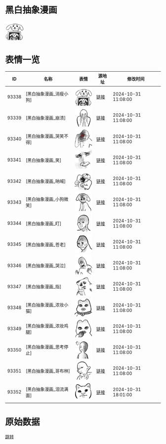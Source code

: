 # 黑白抽象漫画

<img src="./cover.png" height="60" alt="cover" />

# 表情一览

|ID|名称|表情|源地址|修改时间|
|----|----|----|----|----|
|93338|[黑白抽象漫画_消瘦小狗]|<img src="./pic/093338_%5B黑白抽象漫画_消瘦小狗%5D.png" height="60" alt="消瘦小狗"/>|[链接](https://i0.hdslb.com/bfs/garb/f62d4fcff2681578073bb03531dc7e8ca2e29ac2.png)|2024-10-31 11:08:00|
|93339|[黑白抽象漫画_崩溃]|<img src="./pic/093339_%5B黑白抽象漫画_崩溃%5D.png" height="60" alt="崩溃"/>|[链接](https://i0.hdslb.com/bfs/garb/fc2e5c5cdd236ee28c01b7615134882c9fd38f7b.png)|2024-10-31 11:08:00|
|93340|[黑白抽象漫画_哭笑不得]|<img src="./pic/093340_%5B黑白抽象漫画_哭笑不得%5D.png" height="60" alt="哭笑不得"/>|[链接](https://i0.hdslb.com/bfs/garb/9a01d564366a48e4cdba59b3970466f4a7bac001.png)|2024-10-31 11:08:00|
|93341|[黑白抽象漫画_笑]|<img src="./pic/093341_%5B黑白抽象漫画_笑%5D.png" height="60" alt="笑"/>|[链接](https://i0.hdslb.com/bfs/garb/01f2d04414035ea198355052ea153dff65aa6b65.png)|2024-10-31 11:08:00|
|93342|[黑白抽象漫画_呐喊]|<img src="./pic/093342_%5B黑白抽象漫画_呐喊%5D.png" height="60" alt="呐喊"/>|[链接](https://i0.hdslb.com/bfs/garb/78c4e934e2b6ffda3ffed8212517eb98362f4aad.png)|2024-10-31 11:08:00|
|93343|[黑白抽象漫画_小狗微笑]|<img src="./pic/093343_%5B黑白抽象漫画_小狗微笑%5D.png" height="60" alt="小狗微笑"/>|[链接](https://i0.hdslb.com/bfs/garb/be01b61cc66e6519c181a67fa2aac37101bd44e2.png)|2024-10-31 11:08:00|
|93344|[黑白抽象漫画_盯]|<img src="./pic/093344_%5B黑白抽象漫画_盯%5D.png" height="60" alt="盯"/>|[链接](https://i0.hdslb.com/bfs/garb/3f82ab4ac775e0618e2a2599dcb6558905e6a32a.png)|2024-10-31 11:08:00|
|93345|[黑白抽象漫画_苍老]|<img src="./pic/093345_%5B黑白抽象漫画_苍老%5D.png" height="60" alt="苍老"/>|[链接](https://i0.hdslb.com/bfs/garb/f90d995a27a8a078444f8673cae599e192ce3832.png)|2024-10-31 11:08:00|
|93346|[黑白抽象漫画_哭泣]|<img src="./pic/093346_%5B黑白抽象漫画_哭泣%5D.png" height="60" alt="哭泣"/>|[链接](https://i0.hdslb.com/bfs/garb/e4de7da21ef21fbb6a2df4f27fa3283aa50b9a40.png)|2024-10-31 11:08:00|
|93347|[黑白抽象漫画_指]|<img src="./pic/093347_%5B黑白抽象漫画_指%5D.png" height="60" alt="指"/>|[链接](https://i0.hdslb.com/bfs/garb/ba03039f82ac47e672d4cc893118e901f30e892d.png)|2024-10-31 11:08:00|
|93348|[黑白抽象漫画_浓妆小猫]|<img src="./pic/093348_%5B黑白抽象漫画_浓妆小猫%5D.png" height="60" alt="浓妆小猫"/>|[链接](https://i0.hdslb.com/bfs/garb/0f9c7f32cb9f5f89d6442915f261a1294181d369.png)|2024-10-31 11:08:00|
|93349|[黑白抽象漫画_浓妆鸡腿]|<img src="./pic/093349_%5B黑白抽象漫画_浓妆鸡腿%5D.png" height="60" alt="浓妆鸡腿"/>|[链接](https://i0.hdslb.com/bfs/garb/56b89298947c3ffe727728d61b71f4f0ec442663.png)|2024-10-31 11:08:00|
|93350|[黑白抽象漫画_思考停止]|<img src="./pic/093350_%5B黑白抽象漫画_思考停止%5D.png" height="60" alt="思考停止"/>|[链接](https://i0.hdslb.com/bfs/garb/43374394e87a482a2404b89a867e66d5cc216ef7.png)|2024-10-31 11:08:00|
|93351|[黑白抽象漫画_哥布林]|<img src="./pic/093351_%5B黑白抽象漫画_哥布林%5D.png" height="60" alt="哥布林"/>|[链接](https://i0.hdslb.com/bfs/garb/ee94341ca3da3384e57a513e4eb4941330cdfc43.png)|2024-10-31 11:08:00|
|93352|[黑白抽象漫画_泪流满面]|<img src="./pic/093352_%5B黑白抽象漫画_泪流满面%5D.png" height="60" alt="泪流满面"/>|[链接](https://i0.hdslb.com/bfs/garb/b9dc480c61900e6eecab83a8559974f886f910cc.png)|2024-10-31 18:01:00|

# 原始数据

[跳转](./raw.json)

